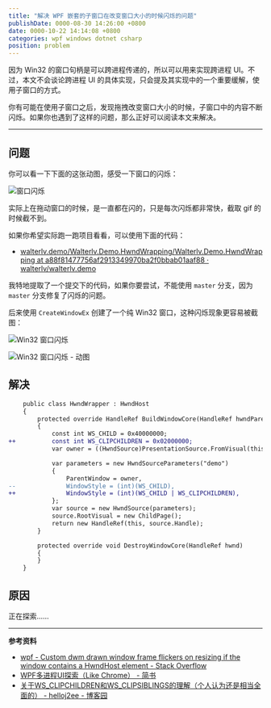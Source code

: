```yaml
---
title: "解决 WPF 嵌套的子窗口在改变窗口大小的时候闪烁的问题"
publishDate: 0000-08-30 14:26:00 +0800
date: 0000-10-22 14:14:08 +0800
categories: wpf windows dotnet csharp
position: problem
---
```


因为 Win32 的窗口句柄是可以跨进程传递的，所以可以用来实现跨进程 UI。不过，本文不会谈论跨进程 UI 的具体实现，只会提及其实现中的一个重要缓解，使用子窗口的方式。

你有可能在使用子窗口之后，发现拖拽改变窗口大小的时候，子窗口中的内容不断闪烁。如果你也遇到了这样的问题，那么正好可以阅读本文来解决。

---

<div id="toc"></div>

## 问题

你可以看一下下面的这张动图，感受一下窗口的闪烁：

![窗口闪烁](/static/posts/2019-08-01-window-flicker.gif)

实际上在拖动窗口的时候，是一直都在闪的，只是每次闪烁都非常快，截取 gif 的时候截不到。

如果你希望实际跑一跑项目看看，可以使用下面的代码：

- [walterlv.demo/Walterlv.Demo.HwndWrapping/Walterlv.Demo.HwndWrapping at a88f81477756af2913349970ba2f0bbab01aaf88 · walterlv/walterlv.demo](https://github.com/walterlv/walterlv.demo/tree/a88f81477756af2913349970ba2f0bbab01aaf88/Walterlv.Demo.HwndWrapping/Walterlv.Demo.HwndWrapping)

我特地提取了一个提交下的代码，如果你要尝试，不能使用 `master` 分支，因为 `master` 分支修复了闪烁的问题。

后来使用 `CreateWindowEx` 创建了一个纯 Win32 窗口，这种闪烁现象更容易被截图：

![Win32 窗口闪烁](/static/posts/2019-08-02-08-16-22.png)

![Win32 窗口闪烁 - 动图](/static/posts/2019-08-02-window-flicker.gif)

## 解决

```diff
    public class HwndWrapper : HwndHost
    {
        protected override HandleRef BuildWindowCore(HandleRef hwndParent)
        {
            const int WS_CHILD = 0x40000000;
++          const int WS_CLIPCHILDREN = 0x02000000;
            var owner = ((HwndSource)PresentationSource.FromVisual(this)).Handle;

            var parameters = new HwndSourceParameters("demo")
            {
                ParentWindow = owner,
--              WindowStyle = (int)(WS_CHILD),
++              WindowStyle = (int)(WS_CHILD | WS_CLIPCHILDREN),
            };
            var source = new HwndSource(parameters);
            source.RootVisual = new ChildPage();
            return new HandleRef(this, source.Handle);
        }

        protected override void DestroyWindowCore(HandleRef hwnd)
        {
        }
    }
```

## 原因

正在探索……

---

**参考资料**

- [wpf - Custom dwm drawn window frame flickers on resizing if the window contains a HwndHost element - Stack Overflow](https://stackoverflow.com/q/6500336/6233938)
- [WPF多进程UI探索（Like Chrome） - 简书](https://www.jianshu.com/p/f2c6a2d9bbb2)
- [关于WS_CLIPCHILDREN和WS_CLIPSIBLINGS的理解（个人认为还是相当全面的） - helloj2ee - 博客园](https://www.cnblogs.com/helloj2ee/archive/2009/05/29/1491822.html)
